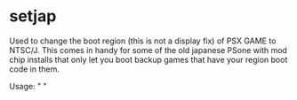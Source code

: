 # setjap
Used to change the boot region (this is not a display fix) of PSX GAME to NTSC/J. This comes in handy for some of the old japanese PSone with mod chip installs that only let you boot backup games that have your region boot code in them.

Usage: "<this utility> <target file>"
